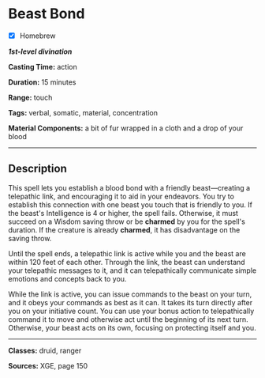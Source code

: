 # Beast Bond

- [x] Homebrew

***1st-level divination***

**Casting Time:** action

**Duration:** 15 minutes

**Range:** touch

**Tags:** verbal, somatic, material, concentration

**Material Components:** a bit of fur wrapped in a cloth and a drop of your blood

---

## Description
This spell lets you establish a blood bond with a friendly beast&mdash;creating a telepathic link, and encouraging it to aid in your endeavors.
You try to establish this connection with one beast you touch that is friendly to you.
If the beast's Intelligence is 4 or higher, the spell fails.
Otherwise, it must succeed on a Wisdom saving throw or be **charmed** by you for the spell's duration.
If the creature is already **charmed**, it has disadvantage on the saving throw.

Until the spell ends, a telepathic link is active while you and the beast are within 120 feet of each other.
Through the link, the beast can understand your telepathic messages to it, and it can telepathically communicate simple emotions and concepts back to you.

While the link is active, you can issue commands to the beast on your turn, and it obeys your commands as best as it can.
It takes its turn directly after you on your initiative count.
You can use your bonus action to telepathically command it to move and otherwise act until the beginning of its next turn.
Otherwise, your beast acts on its own, focusing on protecting itself and you.

---

**Classes:** druid, ranger

**Sources:** XGE, page 150

<!-- QA Pass Needed -->
